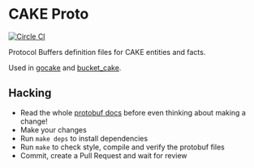 # CAKE Proto
[![Circle CI](https://circleci.com/gh/ad2games/cakeproto.svg?style=svg&circle-token=be6d834778cbc50985d38d0c36fe11526195ee16)](https://circleci.com/gh/ad2games/cakeproto)

Protocol Buffers definition files for CAKE entities and facts.

Used in
[gocake](https://github.com/ad2games/gocake) and
[bucket_cake](https://github.com/ad2games/bucket_cake).

## Hacking

- Read the whole [protobuf docs](https://developers.google.com/protocol-buffers/docs/proto3)
  before even thinking about making a change!
- Make your changes
- Run `make deps` to install dependencies
- Run `make` to check style, compile and verify the protobuf files
- Commit, create a Pull Request and wait for review
